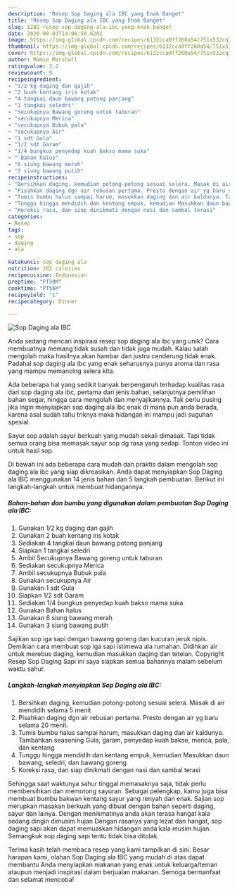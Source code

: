 ```yaml
---
description: "Resep Sop Daging ala IBC yang Enak Banget"
title: "Resep Sop Daging ala IBC yang Enak Banget"
slug: 1282-resep-sop-daging-ala-ibc-yang-enak-banget
date: 2020-08-03T14:06:50.620Z
image: https://img-global.cpcdn.com/recipes/6132cca0ff260a54/751x532cq70/sop-daging-ala-ibc-foto-resep-utama.jpg
thumbnail: https://img-global.cpcdn.com/recipes/6132cca0ff260a54/751x532cq70/sop-daging-ala-ibc-foto-resep-utama.jpg
cover: https://img-global.cpcdn.com/recipes/6132cca0ff260a54/751x532cq70/sop-daging-ala-ibc-foto-resep-utama.jpg
author: Mamie Marshall
ratingvalue: 3.2
reviewcount: 9
recipeingredient:
- "1/2 kg daging dan gajih"
- "2 buah kentang iris kotak"
- "4 tangkai daun bawang potong panjang"
- "1 tangkai seledri"
- "Secukupnya Bawang goreng untuk taburan"
- "secukupnya Merica"
- "secukupnya Bubuk pala"
- "secukupnya Air"
- "1 sdt Gula"
- "1/2 sdt Garam"
- "1/4 bungkus penyedap kuah bakso mama suka"
- " Bahan halus"
- "6 siung bawang merah"
- "3 siung bawang putih"
recipeinstructions:
- "Bersihkan daging, kemudian potong-potong sesuai selera. Masak di air mendidih selama 5 menit"
- "Pisahkan daging dgn air rebusan pertama. Presto dengan air yg baru selama 20 menit."
- "Tumis bumbu halus sampai harum, masukkan daging dan air kaldunya. Tambahkan seasoning Gula, garam, penyedap kuah bakso, merica, pala, dan kentang"
- "Tunggu hingga mendidih dan kentang empuk, kemudian Masukkan daun bawang, seledri, dan bawang goreng"
- "Koreksi rasa, dan siap dinikmati dengan nasi dan sambal terasi"
categories:
- Resep
tags:
- sop
- daging
- ala

katakunci: sop daging ala 
nutrition: 202 calories
recipecuisine: Indonesian
preptime: "PT30M"
cooktime: "PT56M"
recipeyield: "1"
recipecategory: Dinner

---
```



![Sop Daging ala IBC](https://img-global.cpcdn.com/recipes/6132cca0ff260a54/751x532cq70/sop-daging-ala-ibc-foto-resep-utama.jpg)

Anda sedang mencari inspirasi resep sop daging ala ibc yang unik? Cara membuatnya memang tidak susah dan tidak juga mudah. Kalau salah mengolah maka hasilnya akan hambar dan justru cenderung tidak enak. Padahal sop daging ala ibc yang enak seharusnya punya aroma dan rasa yang mampu memancing selera kita.

Ada beberapa hal yang sedikit banyak berpengaruh terhadap kualitas rasa dari sop daging ala ibc, pertama dari jenis bahan, selanjutnya pemilihan bahan segar, hingga cara mengolah dan menyajikannya. Tak perlu pusing jika ingin menyiapkan sop daging ala ibc enak di mana pun anda berada, karena asal sudah tahu triknya maka hidangan ini mampu jadi suguhan spesial.

Sayur sop adalah sayur berkuah yang mudah sekali dimasak. Tapi tidak semua orang bisa memasak sayur sop dg rasa yang sedap. Tonton video ini untuk hasil sop.


Di bawah ini ada beberapa cara mudah dan praktis dalam mengolah sop daging ala ibc yang siap dikreasikan. Anda dapat menyiapkan Sop Daging ala IBC menggunakan 14 jenis bahan dan 5 langkah pembuatan. Berikut ini langkah-langkah untuk membuat hidangannya.

<!--inarticleads1-->

##### Bahan-bahan dan bumbu yang digunakan dalam pembuatan Sop Daging ala IBC:

1. Gunakan 1/2 kg daging dan gajih
1. Gunakan 2 buah kentang iris kotak
1. Sediakan 4 tangkai daun bawang potong panjang
1. Siapkan 1 tangkai seledri
1. Ambil Secukupnya Bawang goreng untuk taburan
1. Sediakan secukupnya Merica
1. Ambil secukupnya Bubuk pala
1. Gunakan secukupnya Air
1. Gunakan 1 sdt Gula
1. Siapkan 1/2 sdt Garam
1. Sediakan 1/4 bungkus penyedap kuah bakso mama suka
1. Gunakan  Bahan halus
1. Gunakan 6 siung bawang merah
1. Gunakan 3 siung bawang putih


Sajikan sop iga sapi dengan bawang goreng dan kucuran jeruk nipis. Demikian cara membuat sop iga sapi istimewa ala rumahan. Didihkan air untuk merebus daging, kemudian masukkan daging dan tetelan. Copyright Resep Sop Daging Sapi ini saya siapkan semua bahannya malam sebelum waktu sahur. 

<!--inarticleads2-->

##### Langkah-langkah menyiapkan Sop Daging ala IBC:

1. Bersihkan daging, kemudian potong-potong sesuai selera. Masak di air mendidih selama 5 menit
1. Pisahkan daging dgn air rebusan pertama. Presto dengan air yg baru selama 20 menit.
1. Tumis bumbu halus sampai harum, masukkan daging dan air kaldunya. Tambahkan seasoning Gula, garam, penyedap kuah bakso, merica, pala, dan kentang
1. Tunggu hingga mendidih dan kentang empuk, kemudian Masukkan daun bawang, seledri, dan bawang goreng
1. Koreksi rasa, dan siap dinikmati dengan nasi dan sambal terasi


Sehingga saat waktunya sahur tinggal memasaknya saja, tidak perlu membersihkan dan memotong sayuran. Sebagai pelengkap, kamu juga bisa membuat bumbu bakwan kentang sayur yang renyah dan enak. Sajian sop merupkan masakan berkuah yang dibuat dengan bahan seperti daging, sayur dan lainya. Dengan menikmatinya anda akan terasa hangat kala sedang dingin dimusim hujan Dengan rasanya yang lezat dan hangat, sop daging sapi akan dapat memuaskan hidangan anda kala musim hujan. Semangkuk sop daging sapi tentu tidak bisa ditolak. 

Terima kasih telah membaca resep yang kami tampilkan di sini. Besar harapan kami, olahan Sop Daging ala IBC yang mudah di atas dapat membantu Anda menyiapkan makanan yang enak untuk keluarga/teman ataupun menjadi inspirasi dalam berjualan makanan. Semoga bermanfaat dan selamat mencoba!
